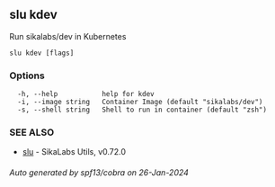## slu kdev

Run sikalabs/dev in Kubernetes

```
slu kdev [flags]
```

### Options

```
  -h, --help           help for kdev
  -i, --image string   Container Image (default "sikalabs/dev")
  -s, --shell string   Shell to run in container (default "zsh")
```

### SEE ALSO

* [slu](slu.md)	 - SikaLabs Utils, v0.72.0

###### Auto generated by spf13/cobra on 26-Jan-2024
